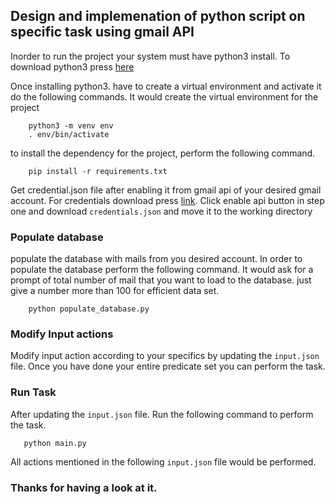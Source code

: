 ## Design and implemenation of python script on specific task using gmail API

Inorder to run the project your system must have python3 install. To download python3 press [here](https://www.python.org/downloads/)

Once installing python3. have to create a virtual environment and activate it do the following commands. It would create the
virtual environment for the project
```
    python3 -m venv env
    . env/bin/activate
```
to install the dependency for the project, perform the following command.
```
    pip install -r requirements.txt
```
Get credential.json file after enabling it from gmail api of your desired gmail account. 
For credentials download press [link](https://developers.google.com/gmail/api/quickstart/python).
Click enable api button in step one and download `credentials.json` and move it to the working directory

### Populate database
populate the database with mails from you desired account. In order to populate the database perform the following command.
It would ask for a prompt of total number of mail that you  want to load to the database. just give a number more than 100 for 
efficient data set.
```
    python populate_database.py
```

### Modify Input actions
Modify input action according to your specifics by updating the `input.json` file.
Once you have done your entire predicate set you can perform the task.

### Run Task
After updating the `input.json` file. Run the following command to perform the task.
```
   python main.py 
```
All actions mentioned in the following `input.json` file would be performed.


### Thanks for having a look at it.


